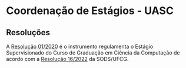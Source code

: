 # Coordenação de Estágios - UASC


## Resoluções

A [Resolução 01/2020](resolucoes/resolução_01_2020_CCC.pdf) é o instrumento regulamenta o Estágio Supervisionado do Curso de Graduação em Ciência da Computação de acordo com a [Resolução 16/2022](http://www.sods.ufcg.edu.br/index.php/camara-ensino/resolucoes?download=974:resolucao-n-16-2022) da SODS/UFCG.

